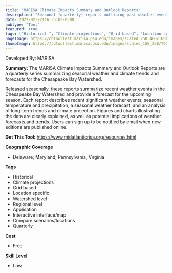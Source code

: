 ```yaml
---
title: "MARISA Climate Impacts Summary and Outlook Reports"
description: "Seasonal (quarterly) reports outlining past weather events and their significance as well as projections to the next seasons weather"
date: 2022-02-22T16:33:03-0500
pubtype: "Tool"
featured: true
tags: ["Historical ", "Climate projections", "Grid based", "Location specific", "Watershed level", "Regional level", "Application", "Interactive interface/map", "Compare scenarios/locations", "Quarterly"]
pageImage: https://cbtooltest.marisa.psu.edu/images/scaled_250_400/TOOLID_20.0_ScreenCapture-1.png
thumbImage: https://cbtooltest.marisa.psu.edu/images/scaled_156_250/TOOLID_20.0_ScreenCapture-1.png
---
```

Developed By: MARISA

**Summary:** The MARISA Climate Impacts Summary and Outlook Reports are a quarterly series summarizing seasonal weather and climate trends and forecasts for the Chesapeake Bay Watershed.

Released seasonally, these reports summarize recent weather events in the Chesapeake Bay Watershed and provide a forecast for the upcoming season. Each report describes recent significant weather events, seasonal temperature and precipitation, a seasonal weather forecast, and an analysis of long-term trends and climate projection. Figures and charts illustrating the data are clearly explained, as well as potential implications of weather forecasts and trends. Users can sign up to be notified by email when new editions are published online. 

__**Get This Tool:**__ https://www.midatlanticrisa.org/resources.html

__**Geographic Coverage**__
- Delaware; Maryland; Pennsylvania; Virginia

__**Tags**__
-  Historical 
-  Climate projections
-  Grid based
-  Location specific
-  Watershed level
-  Regional level
-  Application
-  Interactive interface/map
-  Compare scenarios/locations
-  Quarterly

__**Cost**__
- Free

__**Skill Level**__
- Low
